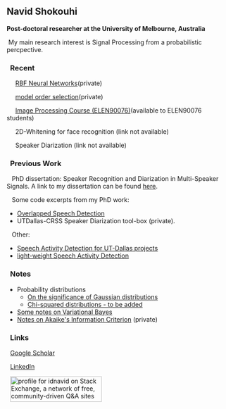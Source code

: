 ## Navid Shokouhi
**Post-doctoral researcher at the University of Melbourne, Australia**

&nbsp;My main research interest is Signal Processing from a probabilistic percpective.


### &nbsp;&nbsp;Recent
&nbsp;&nbsp;&nbsp;&nbsp; [RBF Neural Networks](https://github.com/idnavid/RBFadapt)(private)

&nbsp;&nbsp;&nbsp;&nbsp; [model order selection](https://github.com/idnavid/selectOrder/blob/master/notes/readme.md)(private)

&nbsp;&nbsp;&nbsp;&nbsp; [Image Processing Course (ELEN90076)](https://github.com/idnavid/imageprocessing_elen90076)(available to ELEN90076 students)

&nbsp;&nbsp;&nbsp;&nbsp; 2D-Whitening for face recognition (link not available)

&nbsp;&nbsp;&nbsp;&nbsp; Speaker Diarization (link not available)


### &nbsp;&nbsp;Previous Work
&nbsp;&nbsp; PhD dissertation: Speaker Recognition and Diarization in Multi-Speaker Signals. A link to my dissertation can be found [here](https://github.com/idnavid/dissertation/blob/master/SHOKOUHI-DISSERTATION-2017-rev3.pdf). 

&nbsp;&nbsp; Some code excerpts from my PhD work: 
  - [Overlapped Speech Detection](https://github.com/idnavid/pyknograms)
  - UTDallas-CRSS Speaker Diarization tool-box (private). 

&nbsp;&nbsp; Other: 
  - [Speech Activity Detection for UT-Dallas projects](https://github.com/idnavid/speech_activity_detection)
  - [light-weight Speech Activity Detection](https://github.com/idnavid/py_vad_tool)


### &nbsp;&nbsp;Notes
  - Probability distributions
    - [On the significance of Gaussian distributions](https://github.com/idnavid/misc/blob/master/Gaussian_approximation.md)
    - [Chi-squared distributions - to be added](NA)
  - [Some notes on Variational Bayes](https://github.com/idnavid/misc/blob/master/variationalbayes_doc1.ipynb)
  - [Notes on Akaike's Information Criterion](https://github.com/idnavid/selectOrder/blob/master/docs/deriving_aic/deriving_aic.pdf) (private)



### &nbsp;&nbsp;Links

 &nbsp;&nbsp;[Google Scholar](https://scholar.google.com/citations?user=DHxzPt8AAAAJ&hl=en&oi=ao)

 &nbsp;&nbsp;[LinkedIn](https://www.linkedin.com/in/navidshokouhi/)
 
 &nbsp;&nbsp;<a href="https://stackexchange.com/users/1800970/idnavid"><img src="https://stackexchange.com/users/flair/1800970.png" width="208" height="58" alt="profile for idnavid on Stack Exchange, a network of free, community-driven Q&amp;A sites" title="profile for idnavid on Stack Exchange, a network of free, community-driven Q&amp;A sites" /></a>
